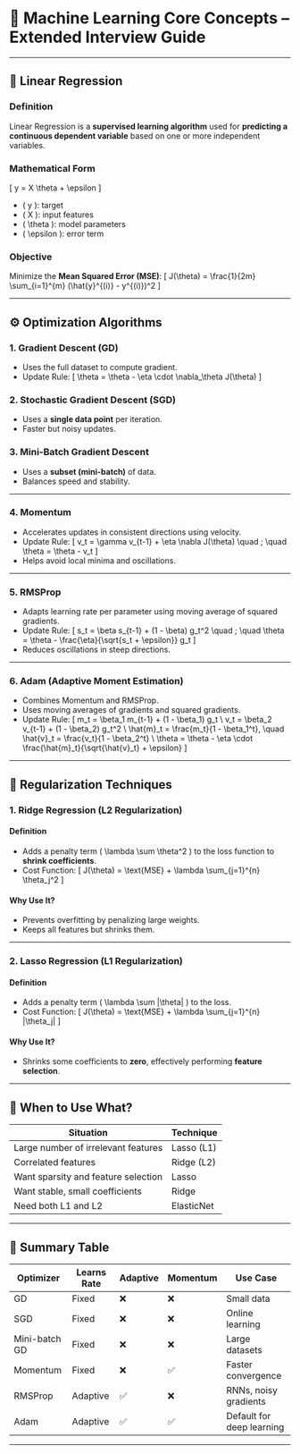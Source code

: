 
# 📘 Machine Learning Core Concepts – Extended Interview Guide

---

## 🔢 Linear Regression

### **Definition**
Linear Regression is a **supervised learning algorithm** used for **predicting a continuous dependent variable** based on one or more independent variables.

### **Mathematical Form**
\[
y = X \theta + \epsilon
\]
- \( y \): target
- \( X \): input features
- \( \theta \): model parameters
- \( \epsilon \): error term

### **Objective**
Minimize the **Mean Squared Error (MSE)**:
\[
J(\theta) = \frac{1}{2m} \sum_{i=1}^{m} (\hat{y}^{(i)} - y^{(i)})^2
\]

---

## ⚙️ Optimization Algorithms

### 1. **Gradient Descent (GD)**
- Uses the full dataset to compute gradient.
- Update Rule:
\[
\theta = \theta - \eta \cdot \nabla_\theta J(\theta)
\]

### 2. **Stochastic Gradient Descent (SGD)**
- Uses a **single data point** per iteration.
- Faster but noisy updates.

### 3. **Mini-Batch Gradient Descent**
- Uses a **subset (mini-batch)** of data.
- Balances speed and stability.

---

### 4. **Momentum**
- Accelerates updates in consistent directions using velocity.
- Update Rule:
\[
v_t = \gamma v_{t-1} + \eta \nabla J(\theta)
\quad ; \quad \theta = \theta - v_t
\]
- Helps avoid local minima and oscillations.

---

### 5. **RMSProp**
- Adapts learning rate per parameter using moving average of squared gradients.
- Update Rule:
\[
s_t = \beta s_{t-1} + (1 - \beta) g_t^2
\quad ; \quad \theta = \theta - \frac{\eta}{\sqrt{s_t + \epsilon}} g_t
\]
- Reduces oscillations in steep directions.

---

### 6. **Adam (Adaptive Moment Estimation)**
- Combines Momentum and RMSProp.
- Uses moving averages of gradients and squared gradients.
- Update Rule:
\[
m_t = \beta_1 m_{t-1} + (1 - \beta_1) g_t \\
v_t = \beta_2 v_{t-1} + (1 - \beta_2) g_t^2 \\
\hat{m}_t = \frac{m_t}{1 - \beta_1^t}, \quad \hat{v}_t = \frac{v_t}{1 - \beta_2^t} \\
\theta = \theta - \eta \cdot \frac{\hat{m}_t}{\sqrt{\hat{v}_t} + \epsilon}
\]

---

## 🧮 Regularization Techniques

### 1. **Ridge Regression (L2 Regularization)**

#### **Definition**
- Adds a penalty term \( \lambda \sum \theta^2 \) to the loss function to **shrink coefficients**.
- Cost Function:
\[
J(\theta) = \text{MSE} + \lambda \sum_{j=1}^{n} \theta_j^2
\]

#### **Why Use It?**
- Prevents overfitting by penalizing large weights.
- Keeps all features but shrinks them.

---

### 2. **Lasso Regression (L1 Regularization)**

#### **Definition**
- Adds a penalty term \( \lambda \sum |\theta| \) to the loss.
- Cost Function:
\[
J(\theta) = \text{MSE} + \lambda \sum_{j=1}^{n} |\theta_j|
\]

#### **Why Use It?**
- Shrinks some coefficients to **zero**, effectively performing **feature selection**.

---

## 🧠 When to Use What?

| Situation | Technique |
|----------|-----------|
| Large number of irrelevant features | Lasso (L1) |
| Correlated features | Ridge (L2) |
| Want sparsity and feature selection | Lasso |
| Want stable, small coefficients | Ridge |
| Need both L1 and L2 | ElasticNet |

---

## 📌 Summary Table

| Optimizer | Learns Rate | Adaptive | Momentum | Use Case |
|----------|-------------|----------|----------|----------|
| GD | Fixed | ❌ | ❌ | Small data |
| SGD | Fixed | ❌ | ❌ | Online learning |
| Mini-batch GD | Fixed | ❌ | ❌ | Large datasets |
| Momentum | Fixed | ❌ | ✅ | Faster convergence |
| RMSProp | Adaptive | ✅ | ❌ | RNNs, noisy gradients |
| Adam | Adaptive | ✅ | ✅ | Default for deep learning |

---
